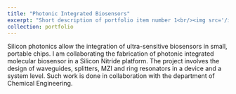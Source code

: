 ```yaml
---
title: "Photonic Integrated Biosensors"
excerpt: "Short description of portfolio item number 1<br/><img src='/images/image_project3'>"
collection: portfolio
---
```


Silicon photonics allow the integration of ultra-sensitive biosensors in small, portable chips. I am collaborating the fabrication of photonic integrated molecular biosensor in  a Silicon Nitride platform. The project involves the design of waveguides, splitters, MZI and ring resonators in a device and a system level. Such work is done in collaboration with the department of Chemical Engineering.
